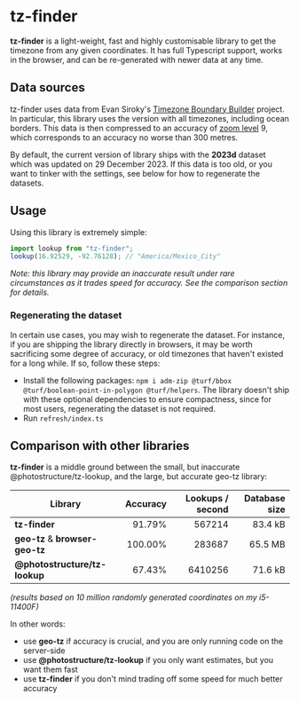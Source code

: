 # tz-finder

**tz-finder** is a light-weight, fast and highly customisable library to get the timezone from any given coordinates. It has full Typescript support, works in the browser, and can be re-generated with newer data at any time.

## Data sources

tz-finder uses data from Evan Siroky's [Timezone Boundary Builder](https://github.com/evansiroky/timezone-boundary-builder) project. In particular, this library uses the version with all timezones, including ocean borders. This data is then compressed to an accuracy of [zoom level](https://wiki.openstreetmap.org/wiki/Zoom_levels) 9, which corresponds to an accuracy no worse than 300 metres.

By default, the current version of library ships with the **2023d** dataset which was updated on 29 December 2023. If this data is too old, or you want to tinker with the settings, see below for how to regenerate the datasets.

## Usage

Using this library is extremely simple:

```js
import lookup from "tz-finder";
lookup(16.92529, -92.76128); // "America/Mexico_City"
````

*Note: this library may provide an inaccurate result under rare circumstances as it trades speed for accuracy. See the comparison section for details.*

### Regenerating the dataset

In certain use cases, you may wish to regenerate the dataset. For instance, if you are shipping the library directly in browsers, it may be worth sacrificing some degree of accuracy, or old timezones that haven't existed for a long while. If so, follow these steps:

* Install the following packages: `npm i adm-zip @turf/bbox @turf/boolean-point-in-polygon @turf/helpers`. The library doesn't ship with these optional dependencies to ensure compactness, since for most users, regenerating the dataset is not required.
* Run `refresh/index.ts`

## Comparison with other libraries

**tz-finder** is a middle ground between the small, but inaccurate @photostructure/tz-lookup, and the large, but accurate geo-tz library:

| Library                         | Accuracy | Lookups / second | Database size |
| ------------------------------- | -------: | ---------------: | ------------: |
| **tz-finder**                   |  91.79%  |  567214          | 83.4 kB       |
| **geo-tz** & **browser-geo-tz** | 100.00%  |  283687          | 65.5 MB       |
| **@photostructure/tz-lookup**   |  67.43%  | 6410256          | 71.6 kB       |

*(results based on 10 million randomly generated coordinates on my i5-11400F)*

In other words:

* use **geo-tz** if accuracy is crucial, and you are only running code on the server-side
* use **@photostructure/tz-lookup** if you only want estimates, but you want them fast
* use **tz-finder** if you don't mind trading off some speed for much better accuracy